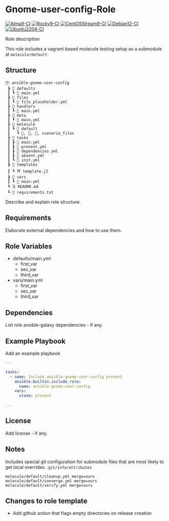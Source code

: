 # Gnome-user-config-Role

[![Alma9-CI](https://github.com/philnewm/ansible-gnome-user-config/actions/workflows/alma9-ci-caller.yml/badge.svg)](https://github.com/philnewm/ansible-gnome-user-config/actions/workflows/alma9-ci-caller.yml)  [![Rocky9-CI](https://github.com/philnewm/ansible-gnome-user-config/actions/workflows/rocky9-ci-caller.yml/badge.svg)](https://github.com/philnewm/ansible-gnome-user-config/actions/workflows/rocky9-ci-caller.yml)  [![CentOSStream9-CI](https://github.com/philnewm/ansible-gnome-user-config/actions/workflows/centosstream9-ci-caller.yml/badge.svg)](https://github.com/philnewm/ansible-gnome-user-config/actions/workflows/centosstream9-ci-caller.yml)  [![Debian12-CI](https://github.com/philnewm/ansible-gnome-user-config/actions/workflows/debian12-ci-caller.yml/badge.svg)](https://github.com/philnewm/ansible-gnome-user-config/actions/workflows/debian12-ci-caller.yml)  [![Ubuntu2204-CI](https://github.com/philnewm/ansible-gnome-user-config/actions/workflows/ubuntu2204-ci-caller.yml/badge.svg)](https://github.com/philnewm/ansible-gnome-user-config/actions/workflows/ubuntu2204-ci-caller.yml)

Role description

This role includes a vagrant based molecule testing setup as a submodule at `molecule/default`

## Structure

```code
📦 ansible-gnome-user-config
 ┣ 📂 defaults
 ┃ ┗ 📜 main.yml
 ┣ 📂 files
 ┃ ┗ 📜 file_placeholder.yml
 ┣ 📂 handlers
 ┃ ┗ 📜 main.yml
 ┣ 📂 meta
 ┃ ┗ 📜 main.yml
 ┣ 📂 molecule
 ┃ ┗ 📂 default
 ┃   ┗ 📜, 📜, 📜, scenario_files
 ┣ 📂 tasks
 ┃ ┣ 📜 main.yml
 ┃ ┣ 📜 present.yml
 ┃ ┣ 📜 dependencies.yml
 ┃ ┣ 📜 absent.yml
 ┃ ┗ 📜 init.yml
 ┣ 📂 templates
 ┃ ┗ ⛩️ template.j2
 ┣ 📂 vars
 ┃ ┗ 📜 main.yml
 ┗ 🗒️ README.md
 ┗ 📓 requirements.txt

```

Describe and explain role structure. 

## Requirements

Elaborate external dependencies and how to use them.

## Role Variables

* defaults/main.yml
  * first_var
  * sec_var
  * third_var
* vars/main.yml
  * first_var
  * sec_var
  * third_var

## Dependencies

List role ansible-galaxy dependencies - if any.

## Example Playbook

Add an example playbook

```yaml
---

tasks:
  - name: Include ansible-gnome-user-config present
    ansible.builtin.include_role:
      name: ansible-gnome-user-config
    vars:
      state: present

...
```

## License

Add license - if any.

## Notes

Includes special git configuration for submodule files that are most likely to get local overrides
`.git/info/attributes`

```code
molecule/default/cleanup.yml merge=ours
molecule/default/converge.yml merge=ours
molecule/default/verify.yml merge=ours
```

## Changes to role template

* Add github action that flags empty directories on release creation
